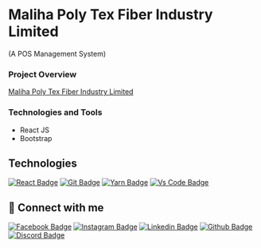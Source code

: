 # Maliha Poly Tex Fiber Industry Limited

(A POS Management System)

### Project Overview

[Maliha Poly Tex Fiber Industry Limited](https://maliha-poly-tex-fiber.netlify.app/)


### Technologies and Tools

- React JS
- Bootstrap


## Technologies

[![React Badge](https://img.shields.io/badge/React-20232A?style=for-the-badge&logo=react&logoColor=61DAFB)](https://github.com/Ibrahim75754)
[![Git Badge](https://img.shields.io/badge/git-f34f29?style=for-the-badge&logo=git&logoColor=white)](https://github.com/Ibrahim75754)
[![Yarn Badge](https://img.shields.io/badge/yarn-0078D6?style=for-the-badge&logo=yarn&logoColor=white)](https://github.com/Ibrahim75754)
[![Vs Code Badge](https://img.shields.io/badge/Visual_Studio_Code-0078D6?style=for-the-badge&logo=visualstudiocode&logoColor=white)](https://github.com/Ibrahim75754)


## 🚀 Connect with me

[![Facebook Badge](https://img.shields.io/badge/Facebook-1877F2?style=for-the-badge&logo=facebook&logoColor=white)](https://www.facebook.com/ih75754/)
[![Instagram Badge](https://img.shields.io/badge/Instagram-E4405F?style=for-the-badge&logo=instagram&logoColor=white)](https://instagram.com/)
[![Linkedin Badge](https://img.shields.io/badge/LinkedIn-0077B5?style=for-the-badge&logo=linkedin&logoColor=white)](https://www.linkedin.com/in/md-ibrahim-hossain/)
[![Github Badge](https://img.shields.io/badge/GitHub-100000?style=for-the-badge&logo=github&logoColor=white)](https://github.com/Ibrahim75754)
[![Discord Badge](https://img.shields.io/badge/Discord-7289DA?style=for-the-badge&logo=discord&logoColor=white)](https://discord.gg)


